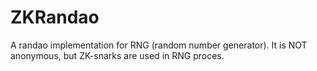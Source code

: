 # ZKRandao
A randao implementation for RNG (random number generator). It is NOT anonymous, but ZK-snarks are used in RNG proces.
